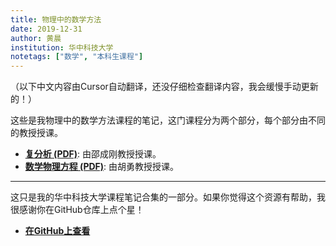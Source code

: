 ```yaml
---
title: 物理中的数学方法
date: 2019-12-31
author: 黄晨
institution: 华中科技大学
notetags: ["数学", "本科生课程"]
---
```


（以下中文内容由Cursor自动翻译，还没仔细检查翻译内容，我会缓慢手动更新的！）

这些是我物理中的数学方法课程的笔记，这门课程分为两个部分，每个部分由不同的教授授课。

- [**复分析 (PDF)**](/notes/mathematical-methods-in-physics/pdf/review-complex-analysis.pdf): 由邵成刚教授授课。
- [**数学物理方程 (PDF)**](/notes/mathematical-methods-in-physics/pdf/equations-of-mathematical-physics.pdf): 由胡勇教授授课。

---

这只是我的华中科技大学课程笔记合集的一部分。如果你觉得这个资源有帮助，我很感谢你在GitHub仓库上点个星！

- [**在GitHub上查看**](https://github.com/chenx820/HUST-course-notes)
